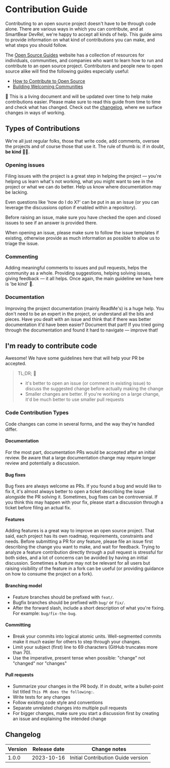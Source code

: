 # Contribution Guide

Contributing to an open source project doesn't have to be through code alone. There are various ways in which you can contribute, and at SmartBear DevRel, we're happy to accept all kinds of help. This guide aims to provide information on what kind of contributions you can make, and what steps you should follow.

The [Open Source Guides](https://opensource.guide/) website has a collection of resources for individuals, communities, and companies who want to learn how to run and contribute to an open source project. Contributors and people new to open source alike will find the following guides especially useful:

-   [How to Contribute to Open Source](https://opensource.guide/how-to-contribute/)
-   [Building Welcoming Communities](https://opensource.guide/building-community/)

🚧 This is a living document and will be updated over time to help make contributions easier. Please make sure to read this guide from time to time and check what has changed. Check out the [changelog](#changelog), where we surface changes in ways of working.

## Types of Contributions

We're all just regular folks, those that write code, add comments, oversee the projects and of course those that use it. The rule of thumb is: if in doubt, **be kind** 🙏💗.

### Opening issues
Filing issues with the project is a great step in helping the project — you're helping us learn what's not working, what you might want to see in the project or what we can do better. Help us know where documentation may be lacking. 

Even questions like 'how do I do X?' can be put in as an issue (or you can leverage the discussions option if enabled within a repository).

Before raising an issue, make sure you have checked the open and closed issues to see if an answer is provided there.

When opening an issue, please make sure to follow the issue templates if existing, otherwise provide as much information as possible to allow us to triage the issue.

### Commenting
Adding meaningful comments to issues and pull requests, helps the community as a whole. Providing suggestions, helping solving issues, giving feedback — it all helps. Once again, the main guideline we have here is 'be kind' 💚.

### Documentation
Improving the project documentation (mainly ReadMe's) is a huge help. You don't need to be an expert in the project, or understand all the bits and pieces. Have you dealt with an issue and think that if there was better documentation it'd have been easier? Document that part! If you tried going through the documentation and found it hard to navigate — improve that!

## I'm ready to contribute code

Awesome! We have some guidelines here that will help your PR be accepted.

> TL;DR; 🚀
>
> * it's better to open an issue (or comment in existing issue) to discuss the suggested change before actually making the change
> * Smaller changes are better. If you're working on a large change, it'd be much better to use smaller pull requests 

### Code Contribution Types
Code changes can come in several forms, and the way they're handled differ.

#### Documentation
For the most part, documentation PRs would be accepted after an initial review. Be aware that a large documentation change may require longer review and potentially a discussion.

#### Bug fixes
Bug fixes are always welcome as PRs. If you found a bug and would like to fix it, it's almost always better to open a ticket describing the issue alongside the PR solving it. Sometimes, bug fixes can be controversial. If you think this may happen with your fix, please start a discussion through a ticket before filing an actual fix.

#### Features
Adding features is a great way to improve an open source project. That said, each project has its own roadmap, requirements, constraints and needs. Before submitting a PR for _any_ feature, please file an issue first describing the change you want to make, and wait for feedback. Trying to analyze a feature contribution directly through a pull request is stressful for both sides, and a lot of concerns can be avoided by having an initial discussion. Sometimes a feature may not be relevant for all users but raising visibility of the feature in a fork can be useful (or providing guidance on how to consume the project on a fork).

#### Branching model

- Feature branches should be prefixed with `feat/`.
- Bugfix branches should be prefixed with `bug/` or `fix/`.
- After the forward slash, include a short description of what you're fixing. For example: `bug/fix-the-bug`.

#### Committing

- Break your commits into logical atomic units. Well-segmented commits make it _much_ easier for others to step through your changes.
- Limit your subject (first) line to 69 characters (GitHub truncates more than 70).
- Use the imperative, present tense when possible: "change" not "changed" nor "changes"

#### Pull requests

* Summarize your changes in the PR body. If in doubt, write a bullet-point list titled `This PR does the following:`.
* Write tests for any changes
* Follow existing code style and conventions
* Separate unrelated changes into multiple pull requests
* For bigger changes, make sure you start a discussion first by creating an issue and explaining the intended change


## Changelog

| Version |Release date  |Change notes  |
| --- | --- | --- |
| 1.0.0 |2023-10-16  | Initial Contribution Guide version |